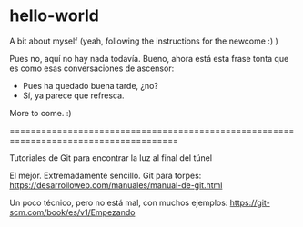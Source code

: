 
# hello-world

A bit about myself (yeah, following the instructions for the newcome :) )

Pues no, aquí no hay nada todavía. Bueno, ahora está esta frase tonta que es como esas conversaciones de ascensor:
- Pues ha quedado buena tarde, ¿no?
- Sí, ya parece que refresca.

More to come. :)

======================================================================================

Tutoriales de Git para encontrar la luz al final del túnel

El mejor. Extremadamente sencillo. Git para torpes: https://desarrolloweb.com/manuales/manual-de-git.html

Un poco técnico, pero no está mal, con muchos ejemplos: https://git-scm.com/book/es/v1/Empezando


